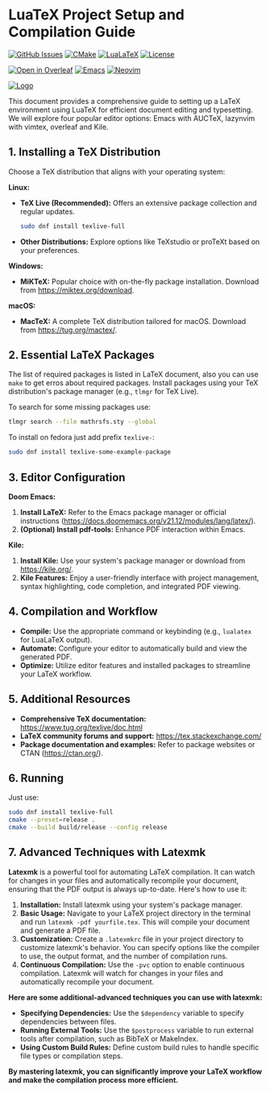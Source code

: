# LuaTeX Project Setup and Compilation Guide

[![GitHub Issues](https://img.shields.io/github/issues/geugenm/diploma?style=for-the-badge&color=171b20&labelColor=171b20)](https://github.com/geugenm/diploma/issues)
[![CMake](https://img.shields.io/badge/cmake-3.25+-171b20?style=for-the-badge&logo=cmake&logoColor=38bdae&labelColor=171b20)](https://cmake.org/download/)
[![LuaLaTeX](https://img.shields.io/badge/LuaLaTeX-ready-171b20?style=for-the-badge&logo=latex&logoColor=38bdae&labelColor=171b20)](https://www.latex-project.org/)
[![License](https://img.shields.io/badge/license-GPL-171b20?style=for-the-badge&labelColor=171b20&color=171b20)](license.md)

[![Open in Overleaf](https://img.shields.io/badge/Open_in-Overleaf-171b20?style=for-the-badge&logo=overleaf&logoColor=38bdae&labelColor=171b20)](https://www.overleaf.com/docs?snip_uri=https://github.com/geugenm/diploma/archive/refs/heads/master.zip)
[![Emacs](https://img.shields.io/badge/Emacs-compatible-171b20?style=for-the-badge&logo=gnuemacs&logoColor=38bdae&labelColor=171b20)](https://www.gnu.org/software/emacs/)
[![Neovim](https://img.shields.io/badge/Neovim-ready-171b20?style=for-the-badge&logo=neovim&logoColor=38bdae&labelColor=171b20)](https://neovim.io/)

[![Logo](img/logo.png)](https://github.com/geugenm/diploma)

This document provides a comprehensive guide to setting up a LaTeX environment
using LuaTeX for efficient document editing and typesetting. We will explore
four popular editor options: Emacs with AUCTeX, lazynvim with vimtex, overleaf
and Kile.

## 1. Installing a TeX Distribution

Choose a TeX distribution that aligns with your operating system:

**Linux:**

- **TeX Live (Recommended):** Offers an extensive package collection and regular updates.

  ```bash
  sudo dnf install texlive-full
  ```

- **Other Distributions:** Explore options like TeXstudio or proTeXt based on your preferences.

**Windows:**

- **MiKTeX:** Popular choice with on-the-fly package installation. Download from <https://miktex.org/download>.

**macOS:**

- **MacTeX:** A complete TeX distribution tailored for macOS. Download from <https://tug.org/mactex/>.

## 2. Essential LaTeX Packages

The list of required packages is listed in LaTeX document, also you can use `make` to get erros about required packages. Install packages using your TeX distribution's package manager (e.g., `tlmgr` for TeX Live).

To search for some missing packages use:

```sh
tlmgr search --file mathrsfs.sty --global
```

To install on fedora just add prefix `texlive-`:

```sh
sudo dnf install texlive-some-example-package
```

## 3. Editor Configuration

**Doom Emacs:**

1. **Install LaTeX:** Refer to the Emacs package manager or official instructions (<https://docs.doomemacs.org/v21.12/modules/lang/latex/>).
2. **(Optional) Install pdf-tools:** Enhance PDF interaction within Emacs.

**Kile:**

1. **Install Kile:** Use your system's package manager or download from <https://kile.org/>.
2. **Kile Features:** Enjoy a user-friendly interface with project management, syntax highlighting, code completion, and integrated PDF viewing.

## 4. Compilation and Workflow

- **Compile:** Use the appropriate command or keybinding (e.g., `lualatex` for LuaLaTeX output).
- **Automate:** Configure your editor to automatically build and view the generated PDF.
- **Optimize:** Utilize editor features and installed packages to streamline your LaTeX workflow.

## 5. Additional Resources

- **Comprehensive TeX documentation:** <https://www.tug.org/texlive/doc.html>
- **LaTeX community forums and support:** <https://tex.stackexchange.com/>
- **Package documentation and examples:** Refer to package websites or CTAN (<https://ctan.org/>).

## 6. Running

Just use:

```bash
sudo dnf install texlive-full
cmake --preset=release .
cmake --build build/release --config release
```

## 7. Advanced Techniques with Latexmk

**Latexmk** is a powerful tool for automating LaTeX compilation. It can watch
for changes in your files and automatically recompile your document, ensuring
that the PDF output is always up-to-date. Here's how to use it:

1. **Installation:** Install latexmk using your system's package manager.
2. **Basic Usage:** Navigate to your LaTeX project directory in the terminal and run `latexmk -pdf yourfile.tex`. This will compile your document and generate a PDF file.
3. **Customization:** Create a `.latexmkrc` file in your project directory to customize latexmk's behavior. You can specify options like the compiler to use, the output format, and the number of compilation runs.
4. **Continuous Compilation:** Use the `-pvc` option to enable continuous compilation. Latexmk will watch for changes in your files and automatically recompile your document.

**Here are some additional-advanced techniques you can use with latexmk:**

- **Specifying Dependencies:** Use the `$dependency` variable to specify dependencies between files.
- **Running External Tools:** Use the `$postprocess` variable to run external tools after compilation, such as BibTeX or MakeIndex.
- **Using Custom Build Rules:** Define custom build rules to handle specific file types or compilation steps.

**By mastering latexmk, you can significantly improve your LaTeX workflow and make the compilation process more efficient.**
